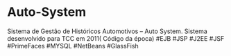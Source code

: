 # Auto-System
Sistema de Gestão de Históricos Automotivos – Auto System.
Sistema desenvolvido para TCC em 2011( Código da época)
#EJB
#JSP
#J2EE
#JSF
#PrimeFaces
#MYSQL
#NetBeans
#GlassFish

